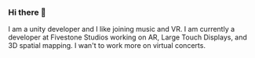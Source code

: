 ### Hi there 👋

I am a unity developer and I like joining music and VR. I am currently a developer at Fivestone Studios working on AR, Large Touch Displays, and 3D spatial mapping. I wan't to work more on virtual concerts.

<!--
**robertncoomber/robertncoomber** is a ✨ _special_ ✨ repository because its `README.md` (this file) appears on your GitHub profile.

Here are some ideas to get you started:

- 🔭 I’m currently working on ...
- 🌱 I’m currently learning ...
- 👯 I’m looking to collaborate on ...
- 🤔 I’m looking for help with ...
- 💬 Ask me about ...
- 📫 How to reach me: ...
- 😄 Pronouns: ...
- ⚡ Fun fact: ...
-->
